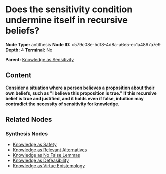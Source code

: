 # Does the sensitivity condition undermine itself in recursive beliefs?

**Node Type:** antithesis
**Node ID:** c579c08e-5c18-4d8a-a6e5-ec1a4897a7e9
**Depth:** 4
**Terminal:** No

**Parent:** [Knowledge as Sensitivity](knowledge-as-sensitivity-synthesis-b95cfa68-70fa-4507-9fda-50da33c047b5.md)

## Content

**Consider a situation where a person believes a proposition about their own beliefs, such as "I believe this proposition is true." If this recursive belief is true and justified, and it holds even if false, intuition may contradict the necessity of sensitivity for knowledge.**

## Related Nodes

### Synthesis Nodes

- [Knowledge as Safety](knowledge-as-safety-synthesis-a877ccd4-5483-4fab-a633-f5d27c46377a.md)
- [Knowledge as Relevant Alternatives](knowledge-as-relevant-alternatives-synthesis-7f6faf14-d89e-43c8-a2a2-4c9d79c06509.md)
- [Knowledge as No False Lemmas](knowledge-as-no-false-lemmas-synthesis-4f609e6d-c79e-480f-ae4e-1db0bb9851d0.md)
- [Knowledge as Defeasibility](knowledge-as-defeasibility-synthesis-b16d5079-49af-4fd4-8395-3999f814e5eb.md)
- [Knowledge as Virtue Epistemology](knowledge-as-virtue-epistemology-synthesis-54188e1a-aebb-4232-8f98-f5d5ac777654.md)
